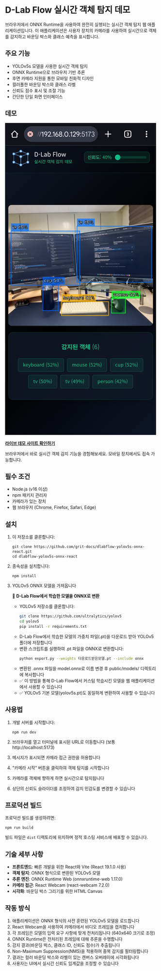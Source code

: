 # D-Lab Flow 실시간 객체 탐지 데모

브라우저에서 ONNX Runtime을 사용하여 완전히 실행되는 실시간 객체 탐지 웹 애플리케이션입니다. 
이 애플리케이션은 사용자 장치의 카메라를 사용하여 실시간으로 객체를 감지하고 바운딩 박스와 클래스 예측을 표시합니다.

## 주요 기능

- YOLOv5s 모델을 사용한 실시간 객체 탐지
- ONNX Runtime으로 브라우저 기반 추론
- 후면 카메라 지원을 통한 모바일 친화적 디자인
- 컬러풀한 바운딩 박스와 클래스 라벨
- 신뢰도 점수 표시 및 조절 기능
- 간단한 단일 화면 인터페이스

## 데모

![D-Lab Flow 객체 탐지 데모 스크린샷](/public/screenshot_1.jpg)

**[라이브 데모 사이트 확인하기](https://dlabflow-yolov5s-onnx-react.vercel.app/)**

브라우저에서 바로 실시간 객체 감지 기능을 경험해보세요. 모바일 장치에서도 접속 가능합니다.

## 필수 조건

- Node.js (v16 이상)
- npm 패키지 관리자
- 카메라가 있는 장치
- 웹 브라우저 (Chrome, Firefox, Safari, Edge)

## 설치

1. 이 저장소를 클론합니다:
   ```
   git clone https://github.com/grit-docs/dlabflow-yolov5s-onnx-react.git
   cd dlabflow-yolov5s-onnx-react
   ```

2. 종속성을 설치합니다:
   ```
   npm install
   ```

3. YOLOv5 ONNX 모델을 가져옵니다

   🔹 **D-Lab Flow에서 학습한 모델을 ONNX로 변환**
   - YOLOv5 저장소를 클론합니다:
     ```bash
     git clone https://github.com/ultralytics/yolov5
     cd yolov5
     pip install -r requirements.txt
     ```
   - D-Lab Flow에서 학습한 모델의 가중치 파일(.pt)을 다운로드 받아 YOLOv5 폴더에 저장합니다
   - 변환 스크립트를 실행하여 .pt 파일을 ONNX로 변환합니다:
     ```bash
     python export.py --weights 다운로드받은모델.pt --include onnx
     ```
   - 변환된 .onnx 파일을 model.onnx로 이름 변경 후 public/models/ 디렉토리에 복사합니다
   - ✅ 이 방법을 통해 D-Lab Flow에서 커스텀 학습시킨 모델을 웹 애플리케이션에서 사용할 수 있습니다
   - ✅ YOLOv5 기본 모델(yolov5s.pt)도 동일하게 변환하여 사용할 수 있습니다

## 사용법

1. 개발 서버를 시작합니다:
   ```
   npm run dev
   ```

2. 브라우저를 열고 터미널에 표시된 URL로 이동합니다 (보통 http://localhost:5173)

3. 메시지가 표시되면 카메라 접근 권한을 허용합니다

4. "카메라 시작" 버튼을 클릭하여 객체 탐지를 시작합니다

5. 카메라를 객체에 향하게 하면 실시간으로 탐지됩니다

6. 상단의 신뢰도 슬라이더를 조정하여 감지 민감도를 변경할 수 있습니다

## 프로덕션 빌드

프로덕션 빌드를 생성하려면:

```
npm run build
```

빌드 파일은 `dist` 디렉토리에 위치하며 정적 호스팅 서비스에 배포할 수 있습니다.

## 기술 세부 사항

- **프론트엔드**: 빠른 개발을 위한 React와 Vite (React 19.1.0 사용)
- **객체 탐지**: ONNX 형식으로 변환된 YOLOv5 모델
- **추론 엔진**: ONNX Runtime Web (onnxruntime-web 1.17.0)
- **카메라 접근**: React Webcam (react-webcam 7.2.0)
- **시각화**: 바운딩 박스 그리기를 위한 HTML Canvas

## 작동 방식

1. 애플리케이션은 ONNX 형식의 사전 훈련된 YOLOv5 모델을 로드합니다
2. React Webcam을 사용하여 카메라에서 비디오 프레임을 캡처합니다
3. 각 프레임은 모델의 입력 요구 사항에 맞게 전처리됩니다 (640x640 크기로 조정)
4. ONNX Runtime은 전처리된 프레임에 대해 추론을 수행합니다
5. 감지 결과(바운딩 박스, 클래스 ID, 신뢰도 점수)가 추출됩니다
6. Non-Maximum Suppression(NMS)을 적용하여 중복 감지를 필터링합니다
7. 결과는 컬러 바운딩 박스와 라벨이 있는 캔버스 오버레이에 시각화됩니다
8. 사용자는 UI에서 실시간 신뢰도 임계값을 조정할 수 있습니다
